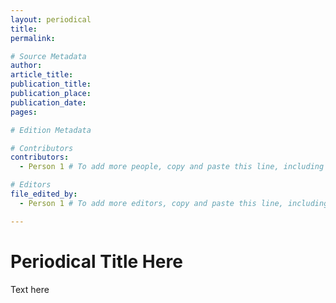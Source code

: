 ```yaml
---
layout: periodical
title: 
permalink: 

# Source Metadata
author: 
article_title: 
publication_title: 
publication_place: 
publication_date: 
pages: 

# Edition Metadata

# Contributors
contributors: 
  - Person 1 # To add more people, copy and paste this line, including the 2 spaces at the beginning of the line. To list none, delete this line.

# Editors
file_edited_by: 
  - Person 1 # To add more editors, copy and paste this line, including the 2 spaces at the beginning of the line. If there are none, or to use the editor(s) listed in _config.yml, delete this line.

---
```


# Periodical Title Here

Text here